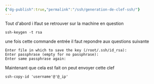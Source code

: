 ```yaml
---
{"dg-publish":true,"permalink":"/ssh/generation-de-clef-ssh/"}
---
```


Tout d'abord i lfaut se retrouver sur la machine en question 
```Shell
ssh-keygen -t rsa
```
une fois cette commande entrée il faut repondre aux questions suivante 
```Shell
Enter file in which to save the key (/root/.ssh/id_rsa):
Enter passphrase (empty for no passphrase):
Enter same passphrase again:
```

Maintenant que cela est fait on peut envoyer cette clef 
```Shell
ssh-copy-id 'username'@'@_ip'
```